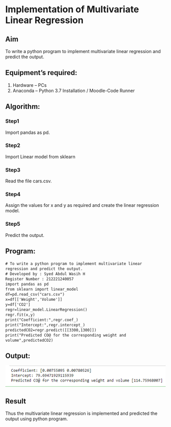 # Implementation of Multivariate Linear Regression
## Aim
To write a python program to implement multivariate linear regression and predict the output.
## Equipment’s required:
1.	Hardware – PCs
2.	Anaconda – Python 3.7 Installation / Moodle-Code Runner
## Algorithm:
### Step1
Import pandas as pd.
### Step2
Import Linear model from sklearn

### Step3
Read the file cars.csv.

### Step4
Assign the values for x and y as required and create the linear regression model.

### Step5
Predict the output.
## Program:
```
# To write a python program to implement multivariate linear regression and predict the output.
# Developed by : Syed Abdul Wasih H
Register Number : 212221240057
import pandas as pd
from sklearn import linear_model
df=pd.read_csv("cars.csv")
x=df[['Weight','Volume']]
y=df['CO2']
regr=linear_model.LinearRegression()
regr.fit(x,y)
print("Coefficient:",regr.coef_)
print("Intercept:",regr.intercept_)
predictedCO2=regr.predict([[3300,1300]])
print("Predicted CO@ for the corresponding weight and volume",predictedCO2)
```
## Output:
![output](1.png)

## Result
Thus the multivariate linear regression is implemented and predicted the output using python program.
